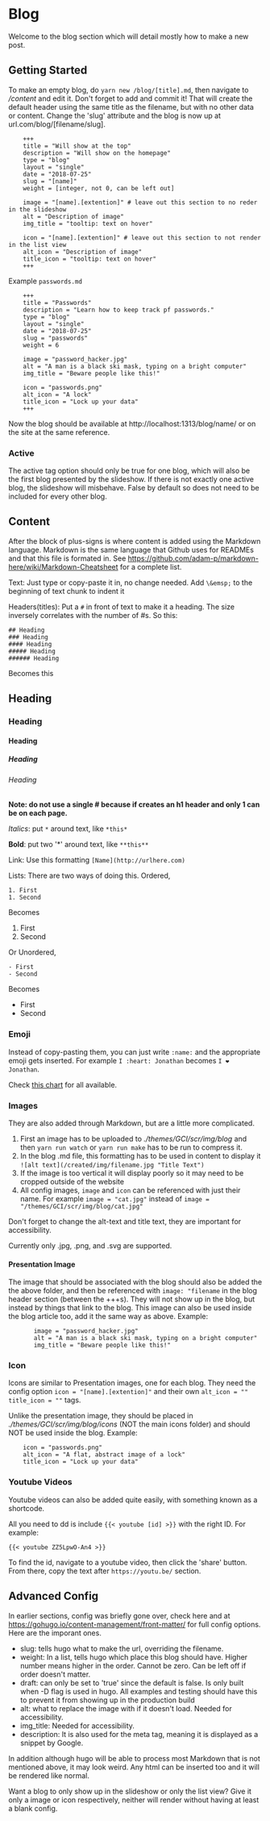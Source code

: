 # Blog
Welcome to the blog section which will detail mostly how to make a new post.

## Getting Started
To make an empty blog, do ```yarn new /blog/[title].md```, then navigate to */content* and edit it. Don't forget to add and commit it!
That will create the default header using the same title as the filename, but with no other data or content. Change the 'slug' attribute and the blog is now up at url.com/blog/[filename/slug]. 

```
    +++
    title = "Will show at the top"
    description = "Will show on the homepage"
    type = "blog"
    layout = "single"
    date = "2018-07-25"
    slug = "[name]"
    weight = [integer, not 0, can be left out]
    
    image = "[name].[extention]" # leave out this section to no reder in the slideshow  
    alt = "Description of image"
    img_title = "tooltip: text on hover"
    
    icon = "[name].[extention]" # leave out this section to not render in the list view 
    alt_icon = "Description of image"
    title_icon = "tooltip: text on hover"
    +++
```
Example `passwords.md`
```
    +++
    title = "Passwords"
    description = "Learn how to keep track pf passwords."
    type = "blog"
    layout = "single"
    date = "2018-07-25"
    slug = "passwords"
    weight = 6
    
    image = "password_hacker.jpg" 
    alt = "A man is a black ski mask, typing on a bright computer"
    img_title = "Beware people like this!"
    
    icon = "passwords.png"
    alt_icon = "A lock"
    title_icon = "Lock up your data"
    +++
```
Now the blog should be available at http://localhost:1313/blog/name/ or on the site at the same reference.

### Active
The active tag option should only be true for one blog, which will also be the first blog presented by the slideshow. If there is not exactly one active blog, the slideshow will misbehave. False by default so does not need to be included for every other blog.

## Content

After the block of plus-signs is where content is added using the Markdown language. Markdown is the same language that Github uses for READMEs and that this file is formated in. See https://github.com/adam-p/markdown-here/wiki/Markdown-Cheatsheet for a complete list.

Text: Just type or copy-paste it in, no change needed. Add `\&emsp;` to the beginning of text chunk to indent it

Headers(titles): Put a `#` in front of text to make it a heading. The size inversely correlates with the number of #s.
So this:
```
## Heading
### Heading
#### Heading
##### Heading
###### Heading
```
Becomes this
## Heading
### Heading
#### Heading
##### Heading
###### Heading

**Note: do not use a single # because if creates an h1 header and only 1 can be on each page.**

*Italics*: put `*` around text, like `*this*`

**Bold**: put two '*' around text, like `**this**`

Link: Use this formatting   `[Name](http://urlhere.com)`

Lists: There are two ways of doing this.
Ordered,
```
1. First 
1. Second
```
Becomes
1. First
2. Second

Or Unordered,
```
- First 
- Second
```
Becomes
- First 
- Second

### Emoji
Instead of copy-pasting them, you can just write `:name:` and the appropriate emoji gets inserted.
For example ```I :heart: Jonathan``` becomes ```I ❤️ Jonathan```.

Check [this chart](https://www.webpagefx.com/tools/emoji-cheat-sheet/) for all available. 

### Images
They are also added through Markdown, but are a little more complicated.

1. First an image has to be uploaded to *./themes/GCI/scr/img/blog* and then `yarn run watch` or `yarn run make` has to be run to compress it.
1. In the blog .md file, this formatting has to be used in content to display it `![alt text](/created/img/filename.jpg "Title Text")`
1. If the image is too vertical it will display poorly so it may need to be cropped outside of the website
1. All config images, `image` and `icon` can be referenced with just their name. For example ```image = "cat.jpg"``` instead of ```image = "/themes/GCI/scr/img/blog/cat.jpg"```

Don't forget to change the alt-text and title text, they are important for accessibility. 

Currently only .jpg, .png, and .svg are supported.

#### Presentation Image
The image that should be associated with the blog should also be added the the above folder, and then be referenced with `image: "filename` in the blog header section (between the +++s). They will not show up in the blog, but instead by things that link to the blog. This image can also be used inside the blog article too, add it the same way as above. Example:
```    
       image = "password_hacker.jpg" 
       alt = "A man is a black ski mask, typing on a bright computer"
       img_title = "Beware people like this!"
```

### Icon
Icons are similar to Presentation images, one for each blog. They need the config option ```icon = "[name].[extention]"``` and their own ```alt_icon = ""``` ```title_icon = ""``` tags. 

Unlike the presentation image, they should be placed in *./themes/GCI/scr/img/blog/icons* (NOT the main icons folder) and should NOT be used inside the blog.
Example:
```
    icon = "passwords.png"
    alt_icon = "A flat, abstract image of a lock"
    title_icon = "Lock up your data"
```

### Youtube Videos
Youtube videos can also be added quite easily, with something known as a shortcode. 

All you need to dd is include ```{{< youtube [id] >}}``` with the right ID. For example:

```
{{< youtube ZZ5LpwO-An4 >}}
``` 

To find the id, navigate to a youtube video, then click the 'share' button. From there, copy the text after `https://youtu.be/` section.

## Advanced Config

In earlier sections, config was briefly gone over, check here and at https://gohugo.io/content-management/front-matter/ for full config options. Here are the imporant ones.

- slug: tells hugo what to make the url, overriding the filename.
- weight: In a list, tells hugo which place this blog should have. Higher number means higher in the order. Cannot be zero. Can be left off if order doesn't matter.
- draft: can only be set to 'true' since the default is false. Is only built when -D flag is used in hugo. All examples and testing should have this to prevent it from showing up in the production build
- alt: what to replace the image with if it doesn't load. Needed for accessibility.  
- img_title: Needed for accessibility.  
- description: It is also used for the meta tag, meaning it is displayed as a snippet by Google. 

In addition although hugo will be able to process most Markdown that is not mentioned above, it may look weird. Any html can be inserted too and it will be rendered like normal.

Want a blog to only show up in the slideshow or only the list view? Give it only a image or icon respectively, neither will render without having at least a blank config. 

